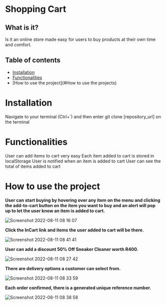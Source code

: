 # Shopping Cart

## What is it?
Is it an online store made easy for users to buy products at their own time and comfort.

## Table of contents
* [Installation](#Installation)
* [Functionalities](#Functionalities)
* [How to use the project](#How to use the projects)

# Installation
Navigate to your terminal (Ctrl+`) and then enter git clone [repository_url] on the terminal

# Functionalities 
User can add items to cart very easy 
Each item added to cart is stored in localStorage
User is notified when an item is added to cart 
User can see the total of items added to cart


# How to use the project

**User can start buying by hovering over any item on the menu and clicking the add-to-cart button on the item you want to buy and an alert will pop up to let the user know an item is added to cart.**

![Screenshot 2022-08-11 08 16 07](https://user-images.githubusercontent.com/70260072/184075548-d5de10a7-c883-496a-a13c-f92a21cebb7e.png)



**Click the InCart link and items the user added to cart will be there.**

![Screenshot 2022-08-11 08 41 41](https://user-images.githubusercontent.com/70260072/184078727-cf307162-3bfc-414a-87e6-965bebb2e5ba.png)



**User can add a discount 50% Off Sneaker Cleaner worth R400.**

![Screenshot 2022-08-11 08 27 42](https://user-images.githubusercontent.com/70260072/184077414-f4ee1bfa-09b0-48df-92c0-678993fe006d.png)



**There are delivery options a customer can select from.**

![Screenshot 2022-08-11 08 33 59](https://user-images.githubusercontent.com/70260072/184077898-f909e9f2-429f-4524-aa1a-c98fccf93fa5.png)



**Each order confirmed, there is a generated unique reference number.** 

![Screenshot 2022-08-11 08 38 58](https://user-images.githubusercontent.com/70260072/184078552-83f1ddfd-7791-4edd-81ab-7be7121129d1.png)
